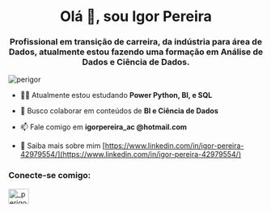 <h1 align="center">Olá 👋, sou Igor Pereira</h1>
<h3 align="center">Profissional em transição de carreira, da indústria para área de Dados, atualmente estou fazendo uma formação em Análise de Dados e Ciência de Dados.</h3>

<p align="left"> <img src="https://komarev.com/ghpvc/?username=perigor&label=Profile%20views&color=0e75b6&style=flat" alt="perigor" /> </p>

- 👨‍💻 Atualmente estou estudando **Power Python, BI, e SQL**

- 👯 Busco colaborar em conteúdos de **BI e Ciência de Dados**

- 📫 Fale comigo em **igorpereira_ac @hotmail.com**

- 📄 Saiba mais sobre mim [https://www.linkedin.com/in/igor-pereira-42979554/](https://www.linkedin.com/in/igor-pereira-42979554/)

<h3 align="left">Conecte-se comigo:</h3>
<p align="left">
<a href="https://instagram.com/_perigor" target="blank"><img align="center" src="https://raw.githubusercontent.com/rahuldkjain/github-profile-readme-generator /master/src/images/icons/Social/instagram.svg" alt="_perigor" height="30" width="40" /></a>
</p>
